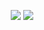 <p align="center">
  <img src="https://github-readme-stats.vercel.app/api?username=Unam3dd&theme=cobalt&show_icons=true">
  <img src="https://github-readme-stats.vercel.app/api/top-langs/?username=Unam3dd&theme=cobalt&layout=compact&langs_count=10">
</p>

